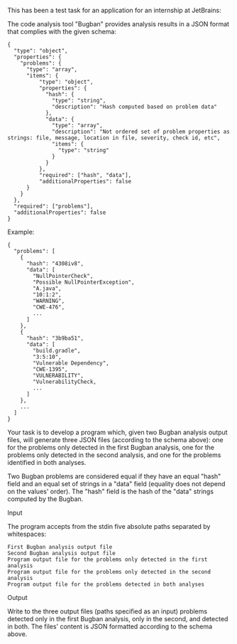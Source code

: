 This has been a test task for an application for an internship at JetBrains:

The code analysis tool "Bugban" provides analysis results in a JSON format that complies with the given schema:

```
{
  "type": "object",
  "properties": {
    "problems": {
      "type": "array",
      "items": {
          "type": "object",
          "properties": {
            "hash": {
              "type": "string",
              "description": "Hash computed based on problem data"
            },
            "data": {
              "type": "array",
              "description": "Not ordered set of problem properties as strings: file, message, location in file, severity, check id, etc",
              "items": {
                "type": "string"
              }
            }
          },
          "required": ["hash", "data"],
          "additionalProperties": false
      }
    }
  },
  "required": ["problems"],
  "additionalProperties": false
}
```

Example:

```
{
  "problems": [
    {
      "hash": "4308iv8",
      "data": [
        "NullPointerCheck",
        "Possible NullPointerException",
        "A.java",
        "10:1:2",
        "WARNING",
        "CWE-476",
        ...
      ]
    },
    {
      "hash": "3b9ba51",
      "data": [
        "build.gradle",
        "3:5:10",
        "Vulnerable Dependency",
        "CWE-1395",
        "VULNERABILITY",
        "VulnerabilityCheck,
        ...
      ]
    },
    ...
  ]
}
```

Your task is to develop a program which, given two Bugban analysis output files, will generate three JSON files (according to the schema above): one for the problems only detected in the first Bugban analysis, one for the problems only detected in the second analysis, and one for the problems identified in both analyses.

Two Bugban problems are considered equal if they have an equal "hash" field and an equal set of strings in a "data" field (equality does not depend on the values' order). The "hash" field is the hash of the "data" strings computed by the Bugban.

Input

The program accepts from the stdin five absolute paths separated by whitespaces:

    First Bugban analysis output file
    Second Bugban analysis output file
    Program output file for the problems only detected in the first analysis
    Program output file for the problems only detected in the second analysis
    Program output file for the problems detected in both analyses

Output

Write to the three output files (paths specified as an input) problems detected only in the first Bugban analysis, only in the second, and detected in both. The files' content is JSON formatted according to the schema above.
